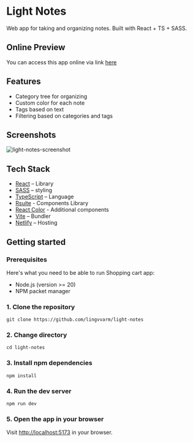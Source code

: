 # Light Notes

Web app for taking and organizing notes. Built with React + TS + SASS.

## Online Preview

You can access this app online via link [here](https://lingvvarm-light-notes.netlify.app/)

## Features

- Category tree for organizing
- Custom color for each note
- Tags based on text
- Filtering based on categories and tags

## Screenshots

![light-notes-screenshot](https://github.com/lingvvarm/light-notes/assets/86117870/afb5be14-dc5b-4c8e-8c91-9b1c4516ffbb)

## Tech Stack

- [React](https://react.dev/) – Library
- [SASS](https://sass-lang.com/) – styling
- [TypeScript](https://www.typescriptlang.org/) – Language
- [Rsuite](https://rsuitejs.com/) - Components Library
- [React Color](https://casesandberg.github.io/react-color/) - Additional components
- [Vite](https://vitejs.dev/) – Bundler
- [Netlify](https://www.netlify.com/) – Hosting

## Getting started

### Prerequisites

Here's what you need to be able to run Shopping cart app:

- Node.js (version >= 20)
- NPM packet manager

### 1. Clone the repository

```shell
git clone https://github.com/lingvvarm/light-notes
```

### 2. Change directory

```shell
cd light-notes
```

### 3. Install npm dependencies

```shell
npm install
```

### 4. Run the dev server

```shell
npm run dev
```

### 5. Open the app in your browser

Visit [http://localhost:5173](http://localhost:5173) in your browser.
